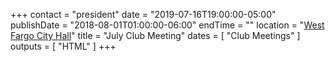 +++
contact = "president"
date = "2019-07-16T19:00:00-05:00"
publishDate = "2018-08-01T01:00:00-06:00"
endTime = ""
location = "[West Fargo City Hall](/places/west-fargo-city-hall/)"
title = "July Club Meeting"
dates = [ "Club Meetings" ]
outputs = [ "HTML" ]
+++

